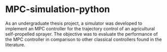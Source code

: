 # MPC-simulation-python
As an undergraduate thesis project, a simulator was developed to implement an MPC controller for the trajectory control of an agricultural self-propelled sprayer. The objective was to evaluate the performance of the MPC controller in comparison to other classical controllers found in the literature.
